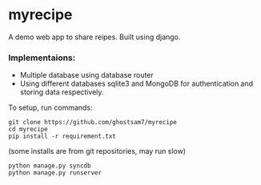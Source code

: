 # myrecipe
A demo web app to share reipes. Built using django.

### Implementaions:
- Multiple database using database router
- Using different databases sqlite3 and MongoDB for authentication and storing data respectively.

To setup, run commands:

```
git clone https://github.com/ghostsam7/myrecipe
cd myrecipe
pip install -r requirement.txt
```
(some installs are from git repositories, may run slow)</br>
```
python manage.py syncdb
python manage.py runserver
```
